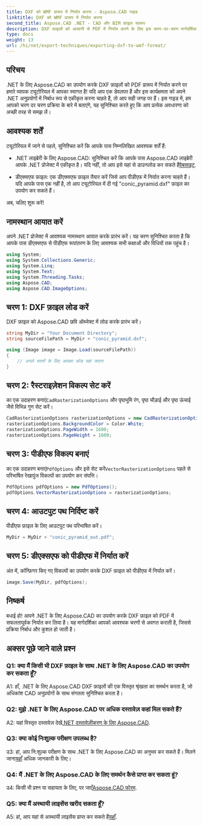 ```yaml
---
title: DXF को WMF प्रारूप में निर्यात करना - Aspose.CAD गाइड
linktitle: DXF को WMF प्रारूप में निर्यात करना
second_title: Aspose.CAD .NET - CAD और BIM फ़ाइल स्वरूप
description: DXF फ़ाइलों को आसानी से PDF में निर्यात करने के लिए इस चरण-दर-चरण मार्गदर्शिका में .NET के लिए Aspose.CAD के सहज एकीकरण का अन्वेषण करें।
type: docs
weight: 13
url: /hi/net/export-techniques/exporting-dxf-to-wmf-format/
---
```

## परिचय

.NET के लिए Aspose.CAD का उपयोग करके DXF फ़ाइलों को PDF प्रारूप में निर्यात करने पर हमारे व्यापक ट्यूटोरियल में आपका स्वागत है! यदि आप एक डेवलपर हैं और इस कार्यक्षमता को अपने .NET अनुप्रयोगों में निर्बाध रूप से एकीकृत करना चाहते हैं, तो आप सही जगह पर हैं। इस गाइड में, हम आपको चरण दर चरण प्रक्रिया के बारे में बताएंगे, यह सुनिश्चित करते हुए कि आप प्रत्येक अवधारणा को अच्छी तरह से समझ लें।

## आवश्यक शर्तें

ट्यूटोरियल में जाने से पहले, सुनिश्चित करें कि आपके पास निम्नलिखित आवश्यक शर्तें हैं:

-  .NET लाइब्रेरी के लिए Aspose.CAD: सुनिश्चित करें कि आपके पास Aspose.CAD लाइब्रेरी आपके .NET प्रोजेक्ट में एकीकृत है। यदि नहीं, तो आप इसे यहां से डाउनलोड कर सकते हैं[वेबसाइट](https://releases.aspose.com/cad/net/).

- डीएक्सएफ फ़ाइल: एक डीएक्सएफ फ़ाइल तैयार करें जिसे आप पीडीएफ में निर्यात करना चाहते हैं। यदि आपके पास एक नहीं है, तो आप ट्यूटोरियल में दी गई "conic_pyramid.dxf" फ़ाइल का उपयोग कर सकते हैं।

अब, चलिए शुरू करें!

## नामस्थान आयात करें

अपने .NET प्रोजेक्ट में आवश्यक नामस्थान आयात करके प्रारंभ करें। यह चरण सुनिश्चित करता है कि आपके पास डीएक्सएफ से पीडीएफ रूपांतरण के लिए आवश्यक सभी कक्षाओं और विधियों तक पहुंच है।

```csharp
using System;
using System.Collections.Generic;
using System.Linq;
using System.Text;
using System.Threading.Tasks;
using Aspose.CAD;
using Aspose.CAD.ImageOptions;
```

## चरण 1: DXF फ़ाइल लोड करें

DXF फ़ाइल को Aspose.CAD छवि ऑब्जेक्ट में लोड करके प्रारंभ करें।

```csharp
string MyDir = "Your Document Directory";
string sourceFilePath = MyDir + "conic_pyramid.dxf";

using (Image image = Image.Load(sourceFilePath))
{
    // अगले चरणों के लिए आपका कोड यहां जाएगा
}
```

## चरण 2: रैस्टराइज़ेशन विकल्प सेट करें

 का एक उदाहरण बनाएं`CadRasterizationOptions` और पृष्ठभूमि रंग, पृष्ठ चौड़ाई और पृष्ठ ऊंचाई जैसे विभिन्न गुण सेट करें।

```csharp
CadRasterizationOptions rasterizationOptions = new CadRasterizationOptions();
rasterizationOptions.BackgroundColor = Color.White;
rasterizationOptions.PageWidth = 1600;
rasterizationOptions.PageHeight = 1600;
```

## चरण 3: पीडीएफ विकल्प बनाएं

 का एक उदाहरण बनाएं`PdfOptions` और इसे सेट करें`VectorRasterizationOptions` पहले से परिभाषित रेखापुंज विकल्पों का उपयोग कर संपत्ति।

```csharp
PdfOptions pdfOptions = new PdfOptions();
pdfOptions.VectorRasterizationOptions = rasterizationOptions;
```

## चरण 4: आउटपुट पथ निर्दिष्ट करें

पीडीएफ फ़ाइल के लिए आउटपुट पथ परिभाषित करें।

```csharp
MyDir = MyDir + "conic_pyramid_out.pdf";
```

## चरण 5: डीएक्सएफ को पीडीएफ में निर्यात करें

अंत में, कॉन्फ़िगर किए गए विकल्पों का उपयोग करके DXF फ़ाइल को पीडीएफ में निर्यात करें।

```csharp
image.Save(MyDir, pdfOptions);
```

## निष्कर्ष

बधाई हो! आपने .NET के लिए Aspose.CAD का उपयोग करके DXF फ़ाइल को PDF में सफलतापूर्वक निर्यात कर लिया है। यह मार्गदर्शिका आपको आवश्यक चरणों से अवगत कराती है, जिससे प्रक्रिया निर्बाध और कुशल हो जाती है।

## अक्सर पूछे जाने वाले प्रश्न

### Q1: क्या मैं किसी भी DXF फ़ाइल के साथ .NET के लिए Aspose.CAD का उपयोग कर सकता हूँ?

A1: हाँ, .NET के लिए Aspose.CAD DXF फ़ाइलों की एक विस्तृत श्रृंखला का समर्थन करता है, जो अधिकांश CAD अनुप्रयोगों के साथ संगतता सुनिश्चित करता है।

### Q2: मुझे .NET के लिए Aspose.CAD पर अधिक दस्तावेज़ कहां मिल सकते हैं?

 A2: यहां विस्तृत दस्तावेज़ देखें[.NET दस्तावेज़ीकरण के लिए Aspose.CAD](https://reference.aspose.com/cad/net/).

### Q3: क्या कोई निःशुल्क परीक्षण उपलब्ध है?

 उ3: हां, आप नि:शुल्क परीक्षण के साथ .NET के लिए Aspose.CAD का अनुभव कर सकते हैं। मिलने जाना[यहाँ](https://releases.aspose.com/) अधिक जानकारी के लिए।

### Q4: मैं .NET के लिए Aspose.CAD के लिए समर्थन कैसे प्राप्त कर सकता हूं?

उ4: किसी भी प्रश्न या सहायता के लिए, पर जाएँ[Aspose.CAD फोरम](https://forum.aspose.com/c/cad/19).

### Q5: क्या मैं अस्थायी लाइसेंस खरीद सकता हूँ?

 A5: हां, आप यहां से अस्थायी लाइसेंस प्राप्त कर सकते हैं[यहाँ](https://purchase.aspose.com/temporary-license/).